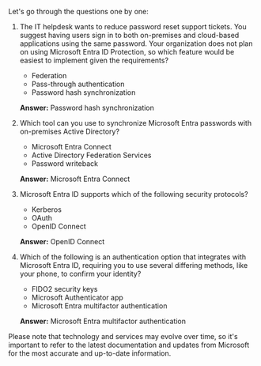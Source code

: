 Let's go through the questions one by one:

1. The IT helpdesk wants to reduce password reset support tickets. You suggest having users sign in to both on-premises and cloud-based applications using the same password. Your organization does not plan on using Microsoft Entra ID Protection, so which feature would be easiest to implement given the requirements?

   - Federation
   - Pass-through authentication
   - Password hash synchronization

   **Answer:** Password hash synchronization

2. Which tool can you use to synchronize Microsoft Entra passwords with on-premises Active Directory?

   - Microsoft Entra Connect
   - Active Directory Federation Services
   - Password writeback

   **Answer:** Microsoft Entra Connect

3. Microsoft Entra ID supports which of the following security protocols?

   - Kerberos
   - OAuth
   - OpenID Connect

   **Answer:** OpenID Connect

4. Which of the following is an authentication option that integrates with Microsoft Entra ID, requiring you to use several differing methods, like your phone, to confirm your identity?

   - FIDO2 security keys
   - Microsoft Authenticator app
   - Microsoft Entra multifactor authentication

   **Answer:** Microsoft Entra multifactor authentication

Please note that technology and services may evolve over time, so it's important to refer to the latest documentation and updates from Microsoft for the most accurate and up-to-date information.